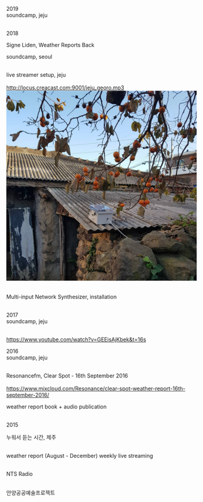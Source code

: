 2019<br>
soundcamp, jeju <br><br>

2018<br>

Signe Liden, Weather Reports Back

soundcamp, seoul<br><br>

live streamer setup, jeju<br><br>
http://locus.creacast.com:9001/jeju_georo.mp3<br>
<img src="../img/jeju_streamer.png"><br><br>

Multi-input Network Synthesizer, installation<br><br> 

2017<br>
soundcamp, jeju<br><br>

https://www.youtube.com/watch?v=GEEisAjKbek&t=16s

2016<br>
soundcamp, jeju<br><br>

Resonancefm, Clear Spot - 16th September 2016 <br><br>
https://www.mixcloud.com/Resonance/clear-spot-weather-report-16th-september-2016/


weather report book + audio publication<br><br>

2015<br>

누워서 듣는 시간, 제주<br><br> 

weather report (August - December) weekly live streaming<br><br>

NTS Radio<br><br>

안양공공예술프로젝트 

